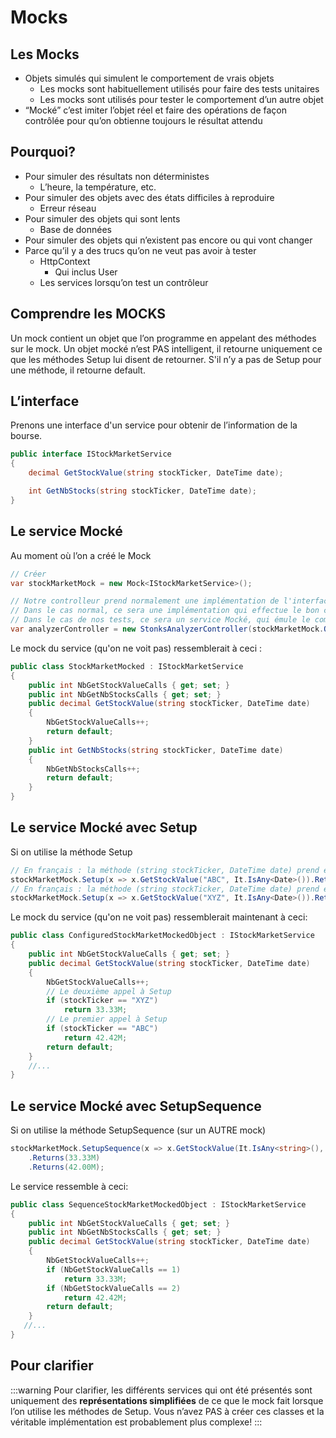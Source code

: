 # Mocks

## Les Mocks

- Objets simulés qui simulent le comportement de vrais objets
    - Les mocks sont habituellement utilisés pour faire des tests unitaires
    - Les mocks sont utilisés pour tester le comportement d’un autre objet
- “Mocké” c’est imiter l’objet réel et faire des opérations de façon contrôlée pour qu’on obtienne toujours le résultat attendu

## Pourquoi?

- Pour simuler des résultats non déterministes
    - L’heure, la température, etc.
- Pour simuler des objets avec des états difficiles à  reproduire
    - Erreur réseau
- Pour simuler des objets qui sont lents
    - Base de données
- Pour simuler des objets qui n’existent pas encore ou qui vont changer
- Parce qu’il y a des trucs qu’on ne veut pas avoir à tester
    - HttpContext
        - Qui inclus User
    - Les services lorsqu’on test un contrôleur

## Comprendre les MOCKS

Un mock contient un objet que l’on programme en appelant des méthodes sur le mock.
Un objet mocké n’est PAS intelligent, il retourne uniquement ce que les méthodes Setup lui disent de retourner.
S'il n’y a pas de Setup pour une méthode, il retourne default.

## L’interface

Prenons une interface d'un service pour obtenir de l’information de la bourse.

```csharp
public interface IStockMarketService
{
    decimal GetStockValue(string stockTicker, DateTime date);

    int GetNbStocks(string stockTicker, DateTime date);
}
```

## Le service Mocké

Au moment où l’on a créé le Mock

```csharp
// Créer 
var stockMarketMock = new Mock<IStockMarketService>();

// Notre controlleur prend normalement une implémentation de l'interface du service.
// Dans le cas normal, ce sera une implémentation qui effectue le bon comportement.
// Dans le cas de nos tests, ce sera un service Mocké, qui émule le comportement d'une implémentation de service. 
var analyzerController = new StonksAnalyzerController(stockMarketMock.Object);
```

Le mock du service (qu'on ne voit pas) ressemblerait à ceci :

```csharp
public class StockMarketMocked : IStockMarketService
{
    public int NbGetStockValueCalls { get; set; }
    public int NbGetNbStocksCalls { get; set; }
    public decimal GetStockValue(string stockTicker, DateTime date)
    {
        NbGetStockValueCalls++;
        return default;
    }
    public int GetNbStocks(string stockTicker, DateTime date)
    {
        NbGetNbStocksCalls++;
        return default;
    }
}
```

## Le service Mocké avec Setup

Si on utilise la méthode Setup

```csharp
// En français : la méthode (string stockTicker, DateTime date) prend en paramètre "ABC" et n'importe quelle date, et retourne 42.42.
stockMarketMock.Setup(x => x.GetStockValue("ABC", It.IsAny<Date>()).Returns(42.42M);
// En français : la méthode (string stockTicker, DateTime date) prend en paramètre "XYZ" et n'importe quelle date, et retourne 33.33.
stockMarketMock.Setup(x => x.GetStockValue("XYZ", It.IsAny<Date>()).Returns(33.33M);
```

Le mock du service (qu'on ne voit pas) ressemblerait maintenant à ceci:

```csharp
public class ConfiguredStockMarketMockedObject : IStockMarketService
{
    public int NbGetStockValueCalls { get; set; }
    public decimal GetStockValue(string stockTicker, DateTime date)
    {
        NbGetStockValueCalls++;
        // Le deuxième appel à Setup
        if (stockTicker == "XYZ")
            return 33.33M;
        // Le premier appel à Setup
        if (stockTicker == "ABC")
            return 42.42M;
        return default;
    }
    //...
}
```

## Le service Mocké avec SetupSequence

Si on utilise la méthode SetupSequence (sur un AUTRE mock)

```csharp
stockMarketMock.SetupSequence(x => x.GetStockValue(It.IsAny<string>(), It.IsAny<DateTime>()))
    .Returns(33.33M)
    .Returns(42.00M);
```

Le service ressemble à ceci:

```csharp
public class SequenceStockMarketMockedObject : IStockMarketService
{
    public int NbGetStockValueCalls { get; set; }
    public int NbGetNbStocksCalls { get; set; }
    public decimal GetStockValue(string stockTicker, DateTime date)
    {
        NbGetStockValueCalls++;
        if (NbGetStockValueCalls == 1)
            return 33.33M;
        if (NbGetStockValueCalls == 2)
            return 42.42M;
        return default;
    }
   //...
}
```

## Pour clarifier

:::warning
Pour clarifier, les différents services qui ont été présentés sont uniquement des **représentations simplifiées** de ce que le mock fait lorsque l’on utilise les méthodes de Setup. Vous n’avez PAS à créer ces classes et la véritable implémentation est probablement plus complexe!
:::
